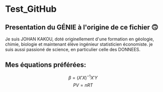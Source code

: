 # Test_GitHub
## Presentation du GÉNIE à l'origine de ce fichier 🙃
Je suis JOHAN KAKOU, doté originellement d'une formation en géologie, chimie, biologie et maintenant élève ingénieur statisticien économiste. 
je suis aussi passioné de science, en particulier celle des DONNEES.
## Mes équations préférées:
$$ \beta = (X'X)^{-1}X'Y $$
$$ PV=nRT $$
